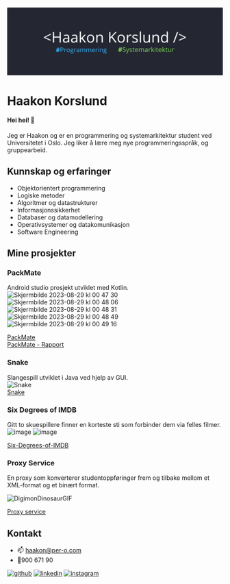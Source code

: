 ![programmering og systemarkitektur](https://github.com/haakonkorslund/haakonkorslund/blob/main/Bannerhk.png)

# Haakon Korslund
#### Hei hei! 👋
Jeg er Haakon og er en programmering og systemarkitektur student ved Universitetet i Oslo.
Jeg liker å lære meg nye programmeringsspråk, og gruppearbeid.

## Kunnskap og erfaringer
* Objektorientert programmering
* Logiske metoder
* Algoritmer og datastrukturer
* Informasjonssikkerhet
* Databaser og datamodellering
* Operativsystemer og datakomunikasjon
* Software Engineering

## Mine prosjekter

### PackMate
Android studio prosjekt utviklet med Kotlin. <br />
<img width="160" alt="Skjermbilde 2023-08-29 kl  00 47 30" src="https://github.com/haakonkorslund/haakonkorslund/assets/141656049/d7fc30c9-82af-457e-b35a-430985cbbbc7">
<img width="160" alt="Skjermbilde 2023-08-29 kl  00 48 06" src="https://github.com/haakonkorslund/haakonkorslund/assets/141656049/9e6f6253-b704-4dd2-9a41-e360293cf5e6">
<img width="160" alt="Skjermbilde 2023-08-29 kl  00 48 31" src="https://github.com/haakonkorslund/haakonkorslund/assets/141656049/21dad50d-cb10-40e3-8aa0-d8329a88e064">
<img width="160" alt="Skjermbilde 2023-08-29 kl  00 48 49" src="https://github.com/haakonkorslund/haakonkorslund/assets/141656049/c12f7129-cee6-4849-a056-7d25c2fe32bc">
<img width="160" alt="Skjermbilde 2023-08-29 kl  00 49 16" src="https://github.com/haakonkorslund/haakonkorslund/assets/141656049/7226d71e-9ff8-4733-bf46-6d53d1a92e46"> <br />

[PackMate](https://github.com/haakonkorslund/PackMATE) <br />
[PackMate - Rapport](https://github.com/haakonkorslund/PackMATE/blob/main/PackMate%20-%20Rapport.pdf)

### Snake
Slangespill utviklet i Java ved hjelp av GUI. <br />
![Snake](https://github.com/haakonkorslund/haakonkorslund/assets/141656049/ccf0db1c-643e-4536-9730-d0c8ae11aece) <br /> 
[Snake](https://github.com/haakonkorslund/Snake)


### Six Degrees of IMDB
Gitt to skuespillere finner en korteste sti som forbinder dem via felles filmer.
![image](https://github.com/haakonkorslund/haakonkorslund/assets/141656049/73583d1e-2b5f-4839-8482-e01aa4b49974)
![image](https://github.com/haakonkorslund/haakonkorslund/assets/141656049/4b754703-972f-4180-afce-30938ef82b90)

[Six-Degrees-of-IMDB](https://github.com/haakonkorslund/Six-Degrees-of-IMDB)

### Proxy Service
En proxy som konverterer studentoppføringer frem og tilbake mellom et XML-format og et binært format.

![DigimonDinosaurGIF](https://github.com/haakonkorslund/haakonkorslund/assets/141656049/dab28da2-f368-4244-9c42-8c026e448f5a)

[Proxy service](https://github.com/haakonkorslund/Proxy-Service)


## Kontakt
- 📫 haakon@per-o.com
- 📱900 671 90


[<img src='https://cdn.jsdelivr.net/npm/simple-icons@3.0.1/icons/github.svg' alt='github' height='40'>](https://github.com/haakonkorslund)   [<img src='https://cdn.jsdelivr.net/npm/simple-icons@3.0.1/icons/linkedin.svg' alt='linkedin' height='40'>](https://www.linkedin.com/in/Haakon-korslund/)  [<img src='https://cdn.jsdelivr.net/npm/simple-icons@3.0.1/icons/instagram.svg' alt='instagram' height='40'>](https://www.instagram.com/haakonkorslund/)  






<!--
**haakonkorslund/haakonkorslund** is a ✨ _special_ ✨ repository because its `README.md` (this file) appears on your GitHub profile.

Here are some ideas to get you started:

- 🔭 I’m currently working on ...
- 🌱 I’m currently learning ...
- 👯 I’m looking to collaborate on ...
- 🤔 I’m looking for help with ...
- 💬 Ask me about ...
- 📫 How to reach me: ...
- 😄 Pronouns: ...
- ⚡ Fun fact: ...
-->
